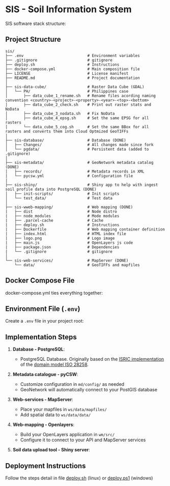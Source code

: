 # SIS - Soil Information System

SIS software stack structure:

## Project Structure

```
sis/
├── .env                            # Environment variables
├── .gitignore                      # gitignore
├── deploy.sh                       # Instructions
├── docker-compose.yml              # Main composition file
├── LICENSE                         # License manifest
├── README.md                       # Project documentation
│
├── sis-data-cube/                  # Raster Data Cube (GDAL)
│   └── PH/                         # Philippines case
│       ├── data_cube_1_rename.sh   # Rename files acording naming convention <country>-<project>-<property>-<year>-<top>-<bottom>
│       ├── data_cube_2_check.sh    # Print out raster stats and NoData
│       ├── data_cube_3_nodata.sh   # Fix NoData
│       ├── data_cube_4_epsg.sh     # Set the same EPSG for all rasters
│       └── data_cube_5_cog.sh      # Set the same BBox for all rasters and converts them into Cloud Optmized GeoTIFFs
│
├── sis-database/                   # Database (DONE)
│   ├── Changes/                    # All changes made since fork
│   └── pgdata/                     # Persistent data (added to .gitignore)
│
├── sis-metadata/                   # GeoNetwork metadata catalog (DONE)
│   ├── records/                    # Metadata records in XML
|   └── pycsw.yml                   # Configuration file
|
├── sis-shiny/                      # Shiny app to help with ingest soil profile data into PostgreSQL (DONE)
│   ├── init-scripts/               # Init scripts
│   └── test_data/                  # Test data
│
├── sis-wweb-mapping/               # Web mapping (DONE)
|   ├── dist                        # Node distro
|   ├── node_modules                # Mode modules
|   ├── .parcel-cache               # Cache
|   ├── deploy.sh                   # Instructions
|   ├── Dockerfile                  # Web mapping container definition
|   ├── index.html                  # HTML index file
|   ├── logo.png                    # Logo image
|   ├── main.js                     # OpenLayers js code
|   ├── package.json                # Dependencies
|   └── .gitignore                  # gitignore
│
└── sis-web-services/               # MapServer (DONE)
    └── data/                       # GeoTIFFs and mapfiles
```

## Docker Compose File

docker-compose.yml ties everything together:

## Environment File (`.env`)

Create a `.env` file in your project root:


## Implementation Steps

1. **Database - PostgreSQL**:
   - PostgreSQL Database. Originally based on the [ISRIC implementation](https://github.com/ISRICWorldSoil/iso-28258) of the [domain model ISO 28258](https://www.iso.org/standard/44595.html).

2. **Metadata catalogue - pyCSW**:
   - Customize configuration in `md/config/` as needed
   - GeoNetwork will automatically connect to your PostGIS database

3. **Web-services - MapServer**:
   - Place your mapfiles in `ws/data/mapfiles/`
   - Add spatial data to `ws/data/data/`

4. **Web-mapping - Openlayers**:
   - Build your OpenLayers application in `wm/src/`
   - Configure it to connect to your API and MapServer services

5. **Soil data upload tool - Shiny server**:


## Deployment Instructions

Follow the steps detail in file [deploy.sh](https://github.com/FAO-SID/sis/blob/main/deploy.sh) (linux) or [deploy.ps1](https://github.com/FAO-SID/sis/blob/main/deploy.ps1) (windows)

